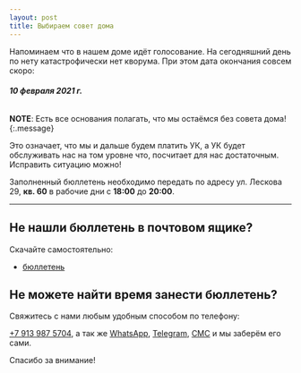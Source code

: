 ```yaml
---
layout: post
title: Выбираем совет дома
---
```


Напоминаем что в нашем доме идёт голосование. На сегодняшний день по нету катастрофически нет кворума. При этом дата окончания совсем скоро:

###### **10 февраля 2021 г.**

**NOTE**: Eсть все основания полагать, что мы остаёмся без совета дома!
{:.message}

Это означает, что мы и дальше будем  платить УК, а УК будет обслуживать нас на том уровне что, посчитает для нас достаточным.  Исправить ситуацию можно!

Заполненный бюллетень необходимо передать по адресу ул. Лескова 29, **кв. 60** в рабочие дни с **18:00** до **20:00**.

-----

## Не нашли бюллетень в почтовом ящике?

Скачайте самостоятельно:
* [бюллетень](http://bit.ly/3qdbvok)

## Не можете найти время занести бюллетень?

Свяжитесь с нами любым удобным способом по телефону:

[+7 913 987 5704](tel:+79139875704), а так же [WhatsApp](https://wa.me/79139875704), [Telegram](https://t.me/LidaSkr), [СМС](sms:+79139875704) и мы заберём его сами.


Спасибо за внимание!
